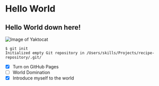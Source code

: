 # Hello World
## Hello World down here!

![Image of Yaktocat](https://octodex.github.com/images/yaktocat.png)


```
$ git init
Initialized empty Git repository in /Users/skills/Projects/recipe-repository/.git/
```

- [X] Turn on GitHub Pages
- [ ] World Domination
- [X] Introduce myself to the world
